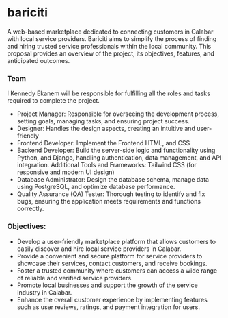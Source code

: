 # bariciti

A web-based marketplace dedicated to connecting customers in Calabar with local service providers. Bariciti aims to simplify the process of finding and hiring trusted service professionals within the local community. This proposal provides an overview of the project, its objectives, features, and anticipated outcomes.

### Team
I Kennedy Ekanem will be responsible for fulfilling all the roles and tasks required to complete the project.

- Project Manager: Responsible for overseeing the development process, setting goals, managing tasks, and ensuring project success.
- Designer: Handles the design aspects, creating an intuitive and user-friendly
- Frontend Developer: Implement the Frontend HTML, and CSS
- Backend Developer: Build the server-side logic and functionality using Python, and Django, handling authentication, data management, and API integration.
Additional Tools and Frameworks:
Tailwind CSS (for responsive and modern UI design)
- Database Administrator: Design the database schema, manage data using PostgreSQL, and optimize database performance.
- Quality Assurance (QA) Tester: Thorough testing to identify and fix bugs, ensuring the application meets requirements and functions correctly.


### Objectives:
- Develop a user-friendly marketplace platform that allows customers to easily discover and hire local service providers in Calabar.
- Provide a convenient and secure platform for service providers to showcase their services, contact customers, and receive bookings.
- Foster a trusted community where customers can access a wide range of reliable and verified service providers.
- Promote local businesses and support the growth of the service industry in Calabar.
- Enhance the overall customer experience by implementing features such as user reviews, ratings, and payment integration for users.
